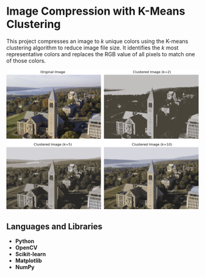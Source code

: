 # Image Compression with K-Means Clustering

This project compresses an image to *k* unique colors using the K-means clustering algorithm to reduce image file size.
It identifies the *k* most representative colors and replaces the RGB value of all pixels to match one of those colors.

![Original and Compressed Images](clustered_imgs.png)


## Languages and Libraries

- **Python**
- **OpenCV**
- **Scikit-learn**
- **Matplotlib**
- **NumPy**
